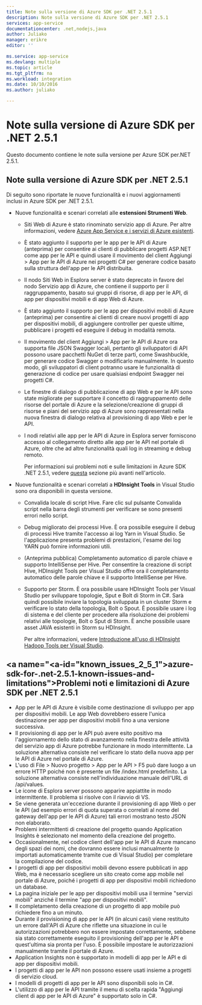```yaml
---
title: Note sulla versione di Azure SDK per .NET 2.5.1
description: Note sulla versione di Azure SDK per .NET 2.5.1
services: app-service
documentationcenter: .net,nodejs,java
author: Juliako
manager: erikre
editor: ''

ms.service: app-service
ms.devlang: multiple
ms.topic: article
ms.tgt_pltfrm: na
ms.workload: integration
ms.date: 10/10/2016
ms.author: juliako

---
```

# <a name="azure-sdk-for-.net-2.5.1-release-notes"></a>Note sulla versione di Azure SDK per .NET 2.5.1
Questo documento contiene le note sulla versione per Azure SDK per.NET 2.5.1. 

## <a name="azure-sdk-for-.net-2.5.1-release-notes"></a>Note sulla versione di Azure SDK per .NET 2.5.1
Di seguito sono riportate le nuove funzionalità e i nuovi aggiornamenti inclusi in Azure SDK per .NET 2.5.1.

* Nuove funzionalità e scenari correlati alle **estensioni Strumenti Web**. 
  
  * Siti Web di Azure è stato rinominato servizio app di Azure. Per altre informazioni, vedere [Azure App Service e i servizi di Azure esistenti](../app-service-web/app-service-changes-existing-services.md).
  * È stato aggiunto il supporto per le app per le API di Azure (anteprima) per consentire ai clienti di pubblicare progetti ASP.NET come app per le API e quindi usare il movimento del client Aggiungi > App per le API di Azure nei progetti C# per generare codice basato sulla struttura dell'app per le API distribuita. 
  * Il nodo Siti Web in Esplora server è stato deprecato in favore del nodo Servizio app di Azure, che contiene il supporto per il raggruppamento, basato sui gruppi di risorse, di app per le API, di app per dispositivi mobili e di app Web di Azure.
  * È stato aggiunto il supporto per le app per dispositivi mobili di Azure (anteprima) per consentire ai clienti di creare nuovi progetti di app per dispositivi mobili, di aggiungere controller per queste ultime, pubblicare i progetti ed eseguire il debug in modalità remota.
  * Il movimento del client Aggiungi > App per le API di Azure ora supporta file JSON Swagger locali, pertanto gli sviluppatori di API possono usare pacchetti NuGet di terze parti, come Swashbuckle, per generare codice Swagger o modificarlo manualmente. In questo modo, gli sviluppatori di client potranno usare le funzionalità di generazione di codice per usare qualsiasi endpoint Swagger nei progetti C#. 
  * Le finestre di dialogo di pubblicazione di app Web e per le API sono state migliorate per supportare il concetto di raggruppamento delle risorse del portale di Azure e la selezione/creazione di gruppi di risorse e piani del servizio app di Azure sono rappresentati nella nuova finestra di dialogo relativa al provisioning di app Web e per le API. 
  * I nodi relativi alle app per le API di Azure in Esplora server forniscono accesso al collegamento diretto alle app per le API nel portale di Azure, oltre che ad altre funzionalità quali log in streaming e debug remoto.
    
    Per informazioni sui problemi noti e sulle limitazioni in Azure SDK .NET 2.5.1, vedere [questa](app-service-release-notes.md#known_issues_2_5_1) sezione più avanti nell'articolo.
* Nuove funzionalità e scenari correlati a **HDInsight Tools** in Visual Studio sono ora disponibili in questa versione. 
  
  * Convalida locale di script Hive. Fare clic sul pulsante Convalida script nella barra degli strumenti per verificare se sono presenti errori nello script. 
  * Debug migliorato dei processi Hive. È ora possibile eseguire il debug di processi Hive tramite l'accesso ai log Yarn in Visual Studio. Se l'applicazione presenta problemi di prestazioni, l'esame dei log YARN può fornire informazioni utili.
  * (Anteprima pubblica) Completamento automatico di parole chiave e supporto IntelliSense per Hive. Per consentire la creazione di script Hive, HDInsight Tools per Visual Studio offre ora il completamento automatico delle parole chiave e il supporto IntelliSense per Hive.
  * Supporto per Storm. È ora possibile usare HDInsight Tools per Visual Studio per sviluppare topologie, Sput e Bolt di Storm in C#. Sarà quindi possibile inviare la topologia sviluppata in un cluster Storm e verificare lo stato della topologia, Bolt o Spout. È possibile usare i log di sistema e del cliente per procedere alla risoluzione dei problemi relativi alle topologie, Bolt o Sput di Storm. È anche possibile usare asset JAVA esistenti in Storm su HDInsight.
    
    Per altre informazioni, vedere [Introduzione all'uso di HDInsight Hadoop Tools per Visual Studio](../hdinsight/hdinsight-hadoop-visual-studio-tools-get-started.md).

## <a name="<a-id="known_issues_2_5_1"></a>azure-sdk-for-.net-2.5.1-known-issues-and-limitations"></a><a id="known_issues_2_5_1"></a>Problemi noti e limitazioni di Azure SDK per .NET 2.5.1
* App per le API di Azure è visibile come destinazione di sviluppo per app per dispositivi mobili. Le app Web dovrebbero essere l'unica destinazione per app per dispositivi mobili fino a una versione successiva. 
* Il provisioning di app per le API può avere esito positivo ma l'aggiornamento dello stato di avanzamento nella finestra delle attività del servizio app di Azure potrebbe funzionare in modo intermittente. La soluzione alternativa consiste nel verificare lo stato della nuova app per le API di Azure nel portale di Azure. 
* L'uso di File > Nuovo progetto > App per le API > F5 può dare luogo a un errore HTTP poiché non è presente un file /index.html predefinito. La soluzione alternativa consiste nell'individuazione manuale dell'URL di /api/values. 
* Le icone di Esplora server possono apparire appiattite in modo intermittente. Il problema si risolve con il riavvio di VS. 
* Se viene generata un'eccezione durante il provisioning di app Web o per le API (ad esempio errori di quota superata o correlati al nome del gateway dell'app per le API di Azure) tali errori mostrano testo JSON non elaborato. 
* Problemi intermittenti di creazione del progetto quando Application Insights è selezionato nel momento della creazione del progetto.
* Occasionalmente, nel codice client dell'app per le API di Azure mancano degli spazi dei nomi, che dovranno essere inclusi manualmente (o importati automaticamente tramite cue di Visual Studio) per completare la compilazione del codice. 
* I progetti di app per dispositivi mobili devono essere pubblicati in app Web, ma è necessario scegliere un sito creato come app mobile nel portale di Azure, poiché i progetti di app per dispositivi mobili richiedono un database. 
* La pagina iniziale per le app per dispositivi mobili usa il termine "servizi mobili" anziché il termine "app per dispositivi mobili". 
* Il completamento della creazione di un progetto di app mobile può richiedere fino a un minuto. 
* Durante il provisioning di app per le API (in alcuni casi) viene restituito un errore dall'API di Azure che riflette una situazione in cui le autorizzazioni potrebbero non essere impostate correttamente, sebbene sia stato correttamente eseguito il provisioning dell'app per le API e quest'ultima sia pronta per l'uso. È possibile impostare le autorizzazioni manualmente tramite il portale di Azure.
* Application Insights non è supportato in modelli di app per le API e di app per dispositivi mobili.
* I progetti di app per le API non possono essere usati insieme a progetti di servizio cloud.
* I modelli di progetti di app per le API sono disponibili solo in C#.
* L'utilizzo di app per le API tramite il menu di scelta rapida "Aggiungi client di app per le API di Azure" è supportato solo in C#.

<!--HONumber=Oct16_HO2-->


